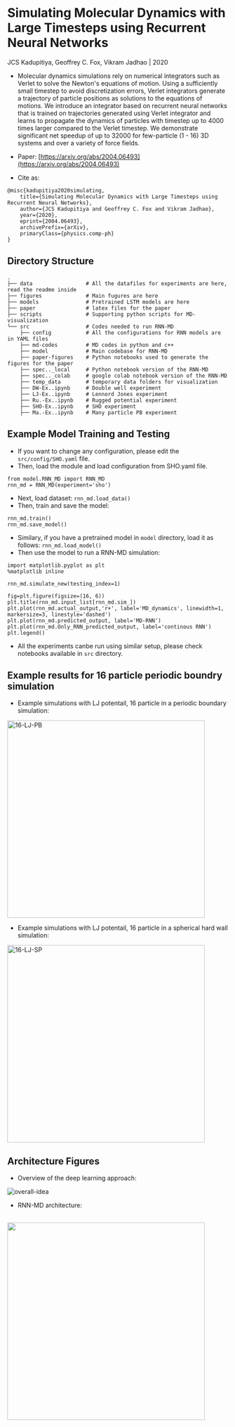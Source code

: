 # Simulating Molecular Dynamics with Large Timesteps using Recurrent Neural Networks
JCS Kadupitiya, Geoffrey C. Fox, Vikram Jadhao | 2020

* Molecular dynamics simulations rely on numerical integrators such as Verlet to solve the Newton's equations of motion. Using a sufficiently small timestep to avoid discretization errors, Verlet integrators generate a trajectory of particle positions as solutions to the equations of motions. We introduce an integrator based on recurrent neural networks that is trained on trajectories generated using Verlet integrator and learns to propagate the dynamics of particles with timestep up to 4000 times larger compared to the Verlet timestep. We demonstrate significant net speedup of up to 32000 for few-particle (1 - 16) 3D systems and over a variety of force fields.

* Paper: [https://arxiv.org/abs/2004.06493](https://arxiv.org/abs/2004.06493)

* Cite as:
```
@misc{kadupitiya2020simulating,
    title={Simulating Molecular Dynamics with Large Timesteps using Recurrent Neural Networks},
    author={JCS Kadupitiya and Geoffrey C. Fox and Vikram Jadhao},
    year={2020},
    eprint={2004.06493},
    archivePrefix={arXiv},
    primaryClass={physics.comp-ph}
}
```


Directory Structure
------
    .
    ├── data                 # All the datafiles for experiments are here, read the readme inside
    ├── figures              # Main fugures are here
    ├── models               # Pretrained LSTM models are here
    ├── paper                # latex files for the paper
    ├── scripts              # Supporting python scripts for MD-visualization
    └── src                  # Codes needed to run RNN-MD
        ├── config           # All the configurations for RNN models are in YAML files
        ├── md-codes         # MD codes in python and c++
        ├── model            # Main codebase for RNN-MD
        ├── paper-figures    # Python notebooks used to generate the figures for the paper
        ├── spec.._local     # Python notebook version of the RNN-MD 
        ├── spec.._colab     # google colab notebook version of the RNN-MD 
        ├── temp_data        # temporary data folders for visualization
        ├── DW-Ex..ipynb     # Double well experiment
        ├── LJ-Ex..ipynb     # Lennord Jones experiment
        ├── Ru.-Ex..ipynb    # Rugged potential experiment
        ├── SHO-Ex..ipynb    # SHO experiment        
        ├── Ma.-Ex..ipynb    # Many particle PB experiment        

Example Model Training and Testing
------

* If you want to change any configuration, please edit the ```src/config/SHO.yaml``` file.
* Then, load the module and load configuration from SHO.yaml file.
```
from model.RNN_MD import RNN_MD
rnn_md = RNN_MD(experiment='sho')
```
* Next, load dataset:
 ```rnn_md.load_data()```
* Then, train and save the model:
```
rnn_md.train()
rnn_md.save_model()
```
* Similary, if you have a pretrained model in ```model``` directory, load it as follows:
```rnn_md.load_model()```
* Then use the model to run a RNN-MD simulation:
```
import matplotlib.pyplot as plt
%matplotlib inline

rnn_md.simulate_new(testing_index=1)

fig=plt.figure(figsize=(16, 6))
plt.title(rnn_md.input_list[rnn_md.sim_])
plt.plot(rnn_md.actual_output,'r+', label='MD_dynamics', linewidth=1, markersize=3, linestyle='dashed')
plt.plot(rnn_md.predicted_output, label='MD-RNN')
plt.plot(rnn_md.Only_RNN_predicted_output, label='continous RNN')
plt.legend()
```
* All the experiments canbe run using similar setup, please check notebooks available in ```src``` directory.

Example results for 16 particle periodic boundry simulation
------

* Example simulations with LJ potentail, 16 particle in a periodic boundary simulation:
<img src="figures/16-PB.gif" alt="16-LJ-PB" width="450">
<br />

* Example simulations with LJ potentail, 16 particle in a spherical hard wall simulation: 
<img src="figures/16-SP.gif" alt="16-LJ-SP" width="450">
<br />


Architecture Figures
------

* Overview of the deep learning approach:

![overall-idea](figures/fig2.jpg)

* RNN-MD architecture:
<br />
  <img src="figures/fig1.jpg" width="450">
